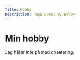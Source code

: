 ```yaml
---
Title: Hobby
Description: Page about my hobby
---
```


Min hobby
==================

Jag håller inte på med orientering. 